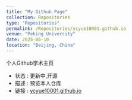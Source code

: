 ```yaml
---
title: "My Github Page"
collection: Repositories
type: "Repositories"
permalink: /Repositories/ycyue10001.github.io
venue: "Peking Univercity"
date: 2025-06-10
location: "Beijing, China"
---
```

个人Github学术主页
- 状态 : 更新中,开源
- 描述 : 预览本人仓库
- 链接 : [ycyue10001.github.io](https://github.com/ycyue10001/ycyue10001.github.io)
